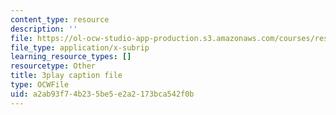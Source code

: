 ```yaml
---
content_type: resource
description: ''
file: https://ol-ocw-studio-app-production.s3.amazonaws.com/courses/res-3-002-collaborative-design-and-creative-expression-with-arduino-microcontrollers-january-iap-2017/a2ab93f74b235be5e2a2173bca542f0b_XmpKWntLzPQ.srt
file_type: application/x-subrip
learning_resource_types: []
resourcetype: Other
title: 3play caption file
type: OCWFile
uid: a2ab93f7-4b23-5be5-e2a2-173bca542f0b
---
```

